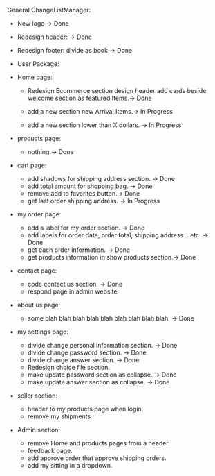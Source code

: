 General ChangeListManager:

- New logo -> Done
- Redesign header: -> Done
- Redesign footer: divide as book -> Done

- User Package:

- Home page:
    - Redesign Ecommerce section design header add 
        cards beside welcome section as featured Items.-> Done
        
    - add a new section new Arrival Items.-> In Progress
    - add a new section lower than X dollars. -> In Progress

- products page:
    - nothing.-> Done

- cart page:
    - add shadows for shipping address section. -> Done
    - add total amount for shopping bag. -> Done
    - remove add to favorites button.-> Done

    + get last order shipping address. -> In Progress


- my order page:

    - add a label for my order section. -> Done
    - add labels for order date, order total, shipping address .. etc. -> Done
    - get each order information. -> Done
    - get products information in show products section.-> Done


- contact page:
    - code contact us section. -> Done
    - respond page in admin website

- about us page:
    - some blah blah blah blah blah blah blah blah blah. -> Done

- my settings page:
    - divide change personal information section. -> Done
    - divide change password section. -> Done
    - divide change answer section. -> Done
    - Redesign choice file section.
    - make update password section as collapse. -> Done
    - make update answer section as collapse. -> Done

- seller section:
    - header to my products page when login.
    - remove my shipments

- Admin section:
    - remove Home and products pages from a header.
    - feedback page.
    - add approve order that approve shipping orders.
    - add my sitting in a dropdown.